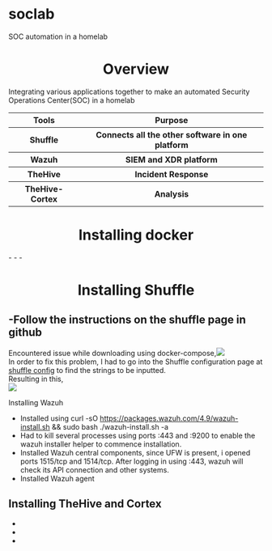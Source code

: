 # soclab
SOC automation in a homelab
<h1 align='center'>Overview</h1>
<p> Integrating various applications together to make an automated Security Operations Center(SOC) in a homelab</p>


<table>
  <tr>
    <th>Tools</th>
    <th>Purpose</th>
  </tr>
  <tr>
    <th>Shuffle</th>
    <th>Connects all the other software in one platform</th>
  </tr>
  <tr>
    <th>Wazuh</th>
    <th>SIEM and XDR platform</th>
  </tr>
  <tr>
    <th>TheHive</th>
    <th>Incident Response</th>
  </tr>
  <tr>
    <th>TheHive-Cortex</th>
    <th>Analysis</th>
  </tr>
</table>


<h1 align='center'>Installing docker </h1>
-
-
-


<h1 align='center'>Installing Shuffle</h1>

-Follow the instructions on the shuffle page in github
-
<p>Encountered issue while downloading using docker-compose,<img src='https://imgur.com/XRKDmRP.png'><br>
In order to fix this problem, I had to go into the Shuffle configuration page at <a href='https://shuffler.io/docs/configuration'>shuffle config</a> to find the strings to be inputted.<br>
Resulting in this,<br> <img src='https://imgur.com/ZyjDFch.png'><br>
</p>


Installing Wazuh
- Installed using curl -sO https://packages.wazuh.com/4.9/wazuh-install.sh && sudo bash ./wazuh-install.sh -a 
- Had to kill several processes using ports :443 and :9200 to enable the wazuh installer helper to commence installation.
- Installed Wazuh central components, since UFW is present, i opened ports 1515/tcp and 1514/tcp. After logging in using <wazuh-dashboard-ip>:443, wazuh will check its API connection and other systems.
- Installed Wazuh agent 


Installing TheHive and Cortex
-
-
-
-
